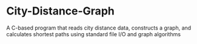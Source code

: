 # City-Distance-Graph
A C-based program that reads city distance data, constructs a graph, and calculates shortest paths using standard file I/O and graph algorithms
